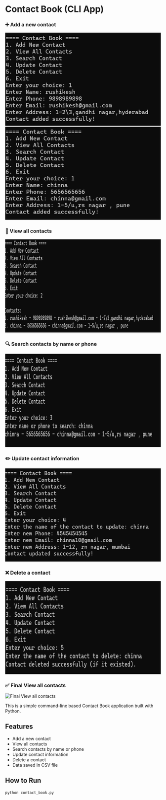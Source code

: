 
# Contact Book (CLI App)

### ➕ Add a new contact
<img src="Screenshots/add student1.png" alt="Add a new contact" width="600" height="300"/>
<img src="Screenshots/add student2.png" alt="Add a new contact" width="600" height="300"/>

### 👀 View all contacts
<img src="Screenshots/view all.png" alt="View all contacts" width="600" height="300"/>

### 🔍 Search contacts by name or phone
<img src="Screenshots/search contact.png" alt="Search contacts" width="600" height="300"/>

### ✏️ Update contact information
<img src="Screenshots/update contact.png" alt="Update contact" width="600" height="300"/>

### ❌ Delete a contact
<img src="Screenshots/delete contact.png" alt="Delete contact" width="600" height="300"/>

### ✅ Final View all contacts
<img src="Screenshots/final view all contact.png" alt="Final View all contacts" width="600" height="300"/>

This is a simple command-line based Contact Book application built with Python.

## Features

- Add a new contact
- View all contacts
- Search contacts by name or phone
- Update contact information
- Delete a contact
- Data saved in CSV file

## How to Run

```bash
python contact_book.py
```
